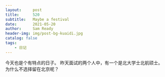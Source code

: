 ```yaml
---
layout:     post
title:      520
subtitle:   Maybe a festival
date:       2021-05-20
author:     Sam Ready
header-img: img/post-bg-kuaidi.jpg
catalog: false
tags:
    - 日记
---
```


今天也是个有特点的日子。
昨天面试的两个人中，有一个是北大学士北航硕士。为什么不选择留在北京呢？